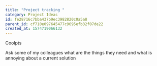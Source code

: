 ```yaml
---
title: "Project tracking "
category: Project Ideas
id: fe28716c7bba437b9ec3982820c0a5a8
parent_id: cf710e097645477c9695efb32f07de22
created_at: 1574719066132
---
```


Coolpts

Ask some of my colleagues what are the things they need and what is annoying about a current solution 
    